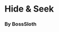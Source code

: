 # Hide & Seek
### By BossSloth
<script type="text/javascript" src="https://cdnjs.buymeacoffee.com/1.0.0/button.prod.min.js" data-name="bmc-button" data-slug="BossSloth" data-color="#5F7FFF" data-emoji=""  data-font="Lato" data-text="Support BossSloth" data-outline-color="#000000" data-font-color="#ffffff" data-coffee-color="#FFDD00" ></script>
